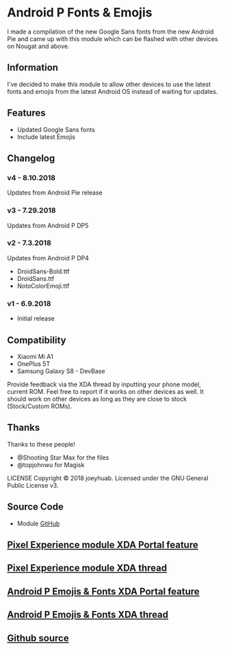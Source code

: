 # Android P Fonts & Emojis
I made a compilation of the new Google Sans fonts from the new Android Pie and came up with this module which can be flashed with other devices on Nougat and above.

## Information
I've decided to make this module to allow other devices to use the latest fonts and emojis from the latest Android OS instead of waiting for updates.

## Features
* Updated Google Sans fonts
* Include latest Emojis

## Changelog
### v4 - 8.10.2018
Updates from Android Pie release
### v3 - 7.29.2018
Updates from Android P DP5
### v2 - 7.3.2018 
Updates from Android P DP4
- DroidSans-Bold.ttf
- DroidSans.ttf
- NotoColorEmoji.ttf
### v1 - 6.9.2018
* Initial release

## Compatibility
- Xiaomi Mi A1
- OnePlus 5T
- Samsung Galaxy S8 - DevBase

Provide feedback via the XDA thread by inputting your phone model, current ROM. Feel free to report if it works on other devices as well. It should work on other devices as long as they are close to stock (Stock/Custom ROMs).

## Thanks
Thanks to these people!
- @Shooting Star Max for the files
- @topjohnwu for Magisk

LICENSE
Copyright © 2018 joeyhuab. Licensed under the GNU General Public License v3.

## Source Code
* Module [GitHub](https://github.com/joeyhuab/Android-P-Fonts-Emojis)

## [Pixel Experience module XDA Portal feature](https://www.xda-developers.com/pixel-2-experience-magisk-module/)
## [Pixel Experience module XDA thread](https://forum.xda-developers.com/apps/magisk/module-pixel-2-experience-t3757137/)
## [Android P Emojis & Fonts XDA Portal feature](https://www.xda-developers.com/android-p-emoji-fonts-magisk-module/)
## [Android P Emojis & Fonts XDA thread](https://forum.xda-developers.com/mi-a1/themes/magisk-android-p-fonts-emojis-t3801510#post76761552)
## [Github source](https://github.com/joeyhuab/Android-P-Fonts-Emojis/)
